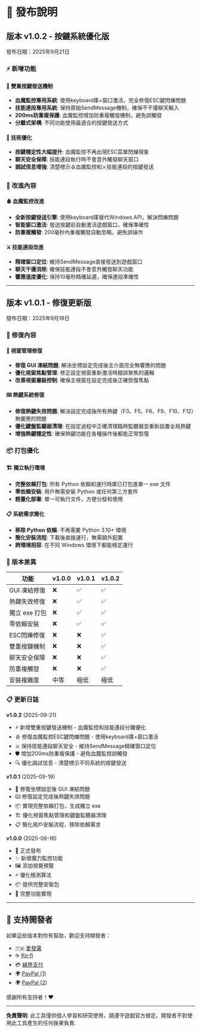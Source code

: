 # 🚀 發布說明

## 版本 v1.0.2 - 按鍵系統優化版

發布日期：2025年9月21日

### ⚡ 新增功能

#### 🎯 雙重按鍵發送機制

- **血魔監控專用系統**: 使用keyboard庫+窗口激活，完全修復ESC鍵閃爍問題
- **技能連段專用系統**: 保持原始SendMessage機制，確保不干擾聊天輸入
- **200ms防重複保護**: 血魔監控增加防重複觸發機制，避免誤觸發
- **分離式架構**: 不同功能使用最適合的按鍵發送方式

#### 🔧 技術優化

- **按鍵穩定性大幅提升**: 血魔監控不再出現ESC菜單閃爍現象
- **聊天安全保障**: 技能連段執行時不會意外觸發聊天窗口
- **調試信息增強**: 清楚標示🩸血魔監控和⚔️技能連段的按鍵發送

### 🔄 改進內容

#### 🩸 血魔監控改進

- **全新按鍵發送引擎**: 使用keyboard庫替代Windows API，解決閃爍問題
- **智能窗口激活**: 發送按鍵前自動激活遊戲窗口，確保準確性
- **防重複觸發**: 200毫秒內重複觸發自動忽略，避免誤操作

#### ⚔️ 技能連段改進

- **精確窗口定位**: 維持SendMessage直接發送到遊戲窗口
- **聊天干擾消除**: 確保技能連段不會意外觸發聊天功能
- **響應速度優化**: 保持10毫秒精確延遲，確保連段準確性

---

## 版本 v1.0.1 - 修復更新版

發布日期：2025年9月19日

### 🐛 修復內容

#### 🔧 視窗管理修復

- **修復 GUI 凍結問題**: 解決坐標設定完成後主介面完全無響應的問題
- **優化視窗焦點管理**: 修正設定視窗重新激活時錯誤聚焦的邏輯
- **改善視窗層級控制**: 確保主視窗在設定完成後正確恢復焦點

#### ⌨️ 熱鍵系統修復

- **修復熱鍵失效問題**: 解決設定完成後所有熱鍵（F3、F5、F6、F9、F10、F12）無響應的問題
- **優化鍵盤監聽器清理**: 在設定過程中正確清理臨時監聽器並重新設置全局熱鍵
- **增強熱鍵穩定性**: 確保熱鍵功能在各種操作後都能正常恢復

### 📦 打包優化

#### 🏗️ 獨立執行環境

- **完整依賴打包**: 所有 Python 依賴和運行時庫已打包進單一 exe 文件
- **零依賴安裝**: 用戶無需安裝 Python 或任何第三方套件
- **輕量化部署**: 單一可執行文件，方便分發和使用

#### 📋 系統需求簡化

- **移除 Python 依賴**: 不再需要 Python 3.10+ 環境
- **簡化安裝流程**: 下載後直接運行，無需額外配置
- **跨環境相容**: 在不同 Windows 環境下都能穩定運行

### 🔄 版本差異

| 功能 | v1.0.0 | v1.0.1 | v1.0.2 |
|------|--------|--------|---------|
| GUI 凍結修復 | ❌ | ✅ | ✅ |
| 熱鍵失效修復 | ❌ | ✅ | ✅ |
| 獨立 exe 打包 | ❌ | ✅ | ✅ |
| 零依賴安裝 | ❌ | ✅ | ✅ |
| ESC閃爍修復 | ❌ | ❌ | ✅ |
| 雙重按鍵機制 | ❌ | ❌ | ✅ |
| 聊天安全保障 | ❌ | ❌ | ✅ |
| 防重複觸發 | ❌ | ❌ | ✅ |
| 安裝複雜度 | 中等 | 極低 | 極低 |

### 📋 更新日誌

**v1.0.2** (2025-09-21)

- ⚡ 新增雙重按鍵發送機制 - 血魔監控和技能連段分離優化
- 🩸 修復血魔監控ESC鍵閃爍問題 - 使用keyboard庫+窗口激活
- ⚔️ 保持技能連段聊天安全 - 維持SendMessage精確窗口定位  
- 🛡️ 增加200ms防重複保護 - 避免血魔監控誤觸發
- 🔍 優化調試信息 - 清楚標示不同系統的按鍵發送

**v1.0.1** (2025-09-19)

- 🐛 修復坐標設定後 GUI 凍結問題
- ⌨️ 修復設定完成後熱鍵失效問題
- 📦 實現完整依賴打包，生成獨立 exe
- 🏗️ 優化視窗焦點管理和鍵盤監聽器清理
- 📋 簡化用戶安裝流程，移除依賴需求

**v1.0.0** (2025-09-16)

- 🎉 正式發布
- ✨ 新增魔力監控功能
- 🖼️ 添加視覺預覽
- ⚡ 優化檢測算法
- 📦 提供完整安裝包
- 🔧 完整功能實現

---

## 💝 支持開發者

如果這些版本對你有幫助，歡迎支持開發者：

- 🇹🇼 [愛發電](https://afdian.com/a/sid-1996)
- ☕ [Ko-fi](https://ko-fi.com/K3K11KMXOL)
- 💳 [綠界支付](https://p.ecpay.com.tw/E0E3A)
- 🌍 [PayPal (1)](https://www.paypal.com/ncp/payment/GJS4D5VTSVWG4)
- 🌍 [PayPal (2)](https://www.paypal.com/ncp/payment/S5PTHJJVBC5VS)

感謝所有支持者！❤️

---

**免責聲明**: 此工具僅供個人學習和研究使用，請遵守遊戲官方規定。開發者不對使用此工具產生的任何後果負責.
